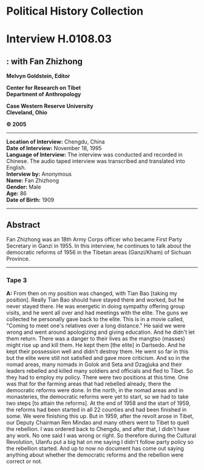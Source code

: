 # Political History Collection  
# Interview H.0108.03  
##  : with Fan Zhizhong  


**Melvyn Goldstein, Editor**  

**Center for Research on Tibet**  
**Department of Anthropology**  

**Case Western Reserve University**  
**Cleveland, Ohio**  

**© 2005**  

---  
**Location of Interview:** Chengdu, China   
**Date of Interview:** November 18, 1995  
**Language of Interview:** The interview was conducted and recorded in Chinese. The audio taped interview was transcribed and translated into English.  
**Interview by:** Anonymous  
**Name:** Fan Zhizhong  
**Gender:** Male  
**Age:** 86  
**Date of Birth:** 1909  

---  
## Abstract  

 Fan Zhizhong was an 18th Army Corps officer who became First Party Secretary in Ganzi in 1955. In this interview, he continues to talk about the democratic reforms of 1956 in the Tibetan areas (Ganzi/Kham) of Sichuan Province. 
  
---
### Tape 3  
**A:**  From then on my position was changed, with Tian Bao [taking my position]. Really Tian Bao should have stayed there and worked, but he never stayed there. He was energetic in doing sympathy offering group visits, and he went all over and had meetings with the elite. The guns we collected he personally gave back to the elite. This is in a movie called, "Coming to meet one's relatives over a long distance." He said we were wrong and went around apologizing and giving education. And he didn't let them return. There was a danger to their lives as the mangtso (masses) might rise up and kill them. He kept them [the elite] in Dartsedo. And he kept their possession well and didn't destroy them. He went so far in this but the elite were still not satisfied and gave more criticism. And so in the nomad areas, many nomads in Golok and Seta and Dzagjuka and their leaders rebelled and killed many soldiers and officials and fled to Tibet. So they had to employ my policy.  There were two positions at this time. One was that for the farming areas that had rebelled already, there the democratic reforms were done. In the north, in the nomad areas and in monasteries, the democratic reforms were yet to start, so we had to take two steps [to attain the reforms].  At the end of 1958 and the start of 1959, the reforms had been started in all 22 counties and had been finished in some. We were finishing this up. But in 1959, after the revolt arose in Tibet, our Deputy Chairman Ren Mindao and many others went to Tibet to quell the rebellion. I was ordered back to Chengdu, and after that, I didn't have any work. No one said I was wrong or right. So therefore during the Cultural Revolution, Ulanfu put a big hat on me saying I didn't follow party policy so the rebellion started. And up to now no document has come out saying anything about whether the democratic reforms and the rebellion were correct or not.   


